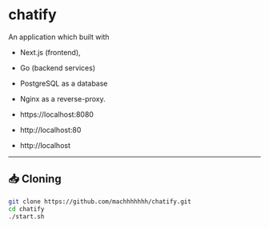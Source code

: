 # chatify

An application which built with

- Next.js (frontend),
- Go (backend services)
- PostgreSQL as a database
- Nginx as a reverse-proxy.

- https://localhost:8080
- http://localhost:80
- http://localhost

---

## 📥 Cloning

```bash
git clone https://github.com/machhhhhhh/chatify.git
cd chatify
./start.sh

```
